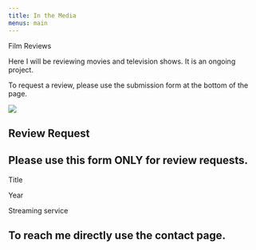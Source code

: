 ```yaml
---
title: In the Media
menus: main
---
```

Film Reviews



Here I will be reviewing movies and television shows. It is an ongoing project.

To request a review, please use the submission form at the bottom of the page.  



![](/media/let’s-1-.jpg)

## Review Request

## Please use this form ONLY for review requests. 

Title 

Year 

Streaming service



## To reach me directly use the contact page.
